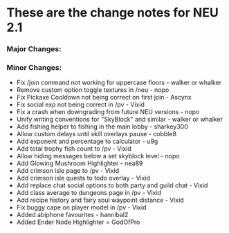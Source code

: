 # These are the change notes for NEU 2.1


### **Major Changes:**



### **Minor Changes:**

 - Fix /join command not working for uppercase floors - walker or whalker
 - Remove custom option toggle textures in /neu - nopo
 - Fix Pickaxe Cooldown not being correct on first join - Ascynx
 - Fix social exp not being correct in /pv - Vixid
 - Fix a crash when downgrading from future NEU versions - nopo
 - Unify writing conventions for "SkyBlock" and similar - walker or whalker
 - Add fishing helper to fishing in the main lobby - sharkey300
 - Allow custom delays until skill overlays pause - cobble8
 - Add exponent and percentage to calculator - u9g
 - Add total trophy fish count to /pv - Vixid
 - Allow hiding messages below a set skyblock level - nopo
 - Add Glowing Mushroom Highlighter - nea89
 - Add crimson isle page to /pv - Vixid
 - Add crimson isle quests to todo overlay - Vixid
 - Add replace chat social options to both party and guild chat - Vixid
 - Add class average to dungeons page in /pv - Vixid
 - Add recipe history and fairy soul waypoint distance - Vixid
 - Fix buggy cape on player model in /pv - Vixid
 - Added abiphone favourites - hannibal2
 - Added Ender Node Highlighter = GodOfPro
